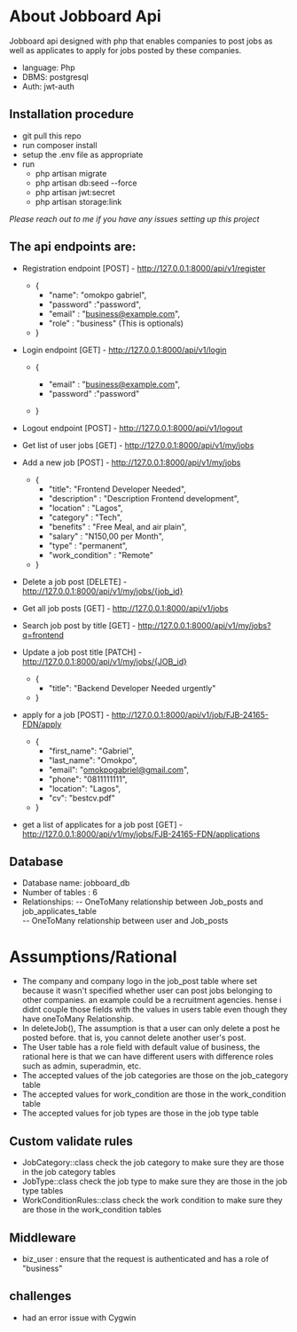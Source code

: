 
# About Jobboard Api

Jobboard api designed with php that enables companies to post jobs as well as applicates to apply for jobs posted by these companies.
- language: Php
- DBMS: postgresql
- Auth: jwt-auth


## Installation procedure

 - git pull this repo
 - run composer install
 - setup the .env file as appropriate
 - run
    - php artisan migrate
    - php artisan db:seed --force
    -  php artisan jwt:secret
    - php artisan storage:link
    
    
<i>Please reach out to me if you have any issues setting up this project</i>

## The api endpoints are:

 - Registration endpoint  [POST] - http://127.0.0.1:8000/api/v1/register
    - {
        - "name": "omokpo gabriel",
        - "password" :"password",
        - "email" : "business@example.com",
        - "role" : "business"  (This is optionals)
    -  }
     
       
 - Login endpoint [GET] - http://127.0.0.1:8000/api/v1/login
     - {
         - "email" : "business@example.com",
         - "password" :"password"
        
     -  }

  - Logout endpoint [POST] - http://127.0.0.1:8000/api/v1/logout
 - Get list of user jobs [GET] - http://127.0.0.1:8000/api/v1/my/jobs
 -  Add a new job [POST] - http://127.0.0.1:8000/api/v1/my/jobs
    -  {        
       - "title": "Frontend Developer Needed", 
        - "description" : "Description Frontend development",
        - "location" : "Lagos",
        - "category" : "Tech",
        - "benefits" : "Free Meal, and air plain",
        - "salary" : "N150,00 per Month",
        - "type" : "permanent",
        - "work_condition" : "Remote"
    - }
 
 - Delete a job post [DELETE] - http://127.0.0.1:8000/api/v1/my/jobs/{job_id}
 - Get all job posts [GET] - http://127.0.0.1:8000/api/v1/jobs
 - Search job post by title [GET] - http://127.0.0.1:8000/api/v1/my/jobs?q=frontend
 -  Update a job post title [PATCH] - http://127.0.0.1:8000/api/v1/my/jobs/{JOB_id}
     -  {
         - "title": "Backend Developer Needed urgently"
     - }
 
 - apply for a job [POST] - http://127.0.0.1:8000/api/v1/job/FJB-24165-FDN/apply
     -  {
         - "first_name": "Gabriel",
         - "last_name": "Omokpo",
         - "email": "omokpogabriel@gmail.com",
         - "phone": "0811111111",
         - "location": "Lagos",
         - "cv": "bestcv.pdf"
     - }
       <br/>
 - get a list of applicates for a job post [GET] - http://127.0.0.1:8000/api/v1/my/jobs/FJB-24165-FDN/applications

## Database
 - Database name: jobboard_db
 - Number of tables : 6
 - Relationships:
  -- OneToMany relationship between Job_posts and job_applicates_table  
  -- OneToMany relationship between user and Job_posts 
 

# Assumptions/Rational 

- The company and company logo in the job_post table where set because it wasn't specified whether user can post jobs belonging to other companies. an example could be a recruitment agencies. hense i didnt couple those fields with the values in users table even though they have oneToMany Relationship.
- In deleteJob(), The assumption is that a user can only delete a post he posted before. that is, you cannot delete another user's post.
- The User table has a role field with default value of business, the rational here is that we can have different users with difference roles <br/>
  such as admin, superadmin, etc.
- The accepted values of the job categories are those on the job_category table 
- The accepted values for work_condition are those in the work_condition table
- The accepted values for job types are those in the job type table

## Custom validate rules
- JobCategory::class check the job category to make sure they are those in the job category tables
- JobType::class check the job type to make sure they are those in the job type tables
- WorkConditionRules::class check the work condition to make sure they are those in the work_condition tables

## Middleware
- biz_user : ensure that the request is authenticated and has a role of "business"


## challenges
- had an error issue with Cygwin
